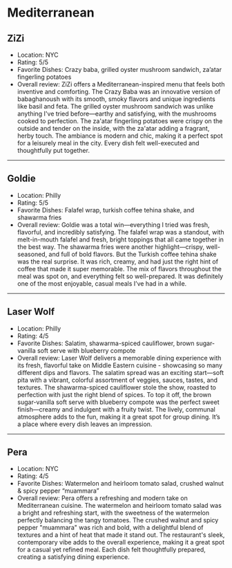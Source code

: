 # Mediterranean

## ZiZi

- Location: NYC
- Rating: 5/5
- Favorite Dishes: Crazy baba, grilled oyster mushroom sandwich, za’atar fingerling potatoes
- Overall review: ZiZi offers a Mediterranean-inspired menu that feels both inventive and comforting. The Crazy Baba was an innovative version of babaghanoush with its smooth, smoky flavors and unique ingredients like basil and feta. The grilled oyster mushroom sandwich was unlike anything I've tried before—earthy and satisfying, with the mushrooms cooked to perfection. The za'atar fingerling potatoes were crispy on the outside and tender on the inside, with the za'atar adding a fragrant, herby touch. The ambiance is modern and chic, making it a perfect spot for a leisurely meal in the city. Every dish felt well-executed and thoughtfully put together.

---

## Goldie

- Location: Philly
- Rating: 5/5
- Favorite Dishes: Falafel wrap, turkish coffee tehina shake, and shawarma fries
- Overall review: Goldie was a total win—everything I tried was fresh, flavorful, and incredibly satisfying. The falafel wrap was a standout, with melt-in-mouth falafel and fresh, bright toppings that all came together in the best way. The shawarma fries were another highlight—crispy, well-seasoned, and full of bold flavors. But the Turkish coffee tehina shake was the real surprise. It was rich, creamy, and had just the right hint of coffee that made it super memorable. The mix of flavors throughout the meal was spot on, and everything felt so well-prepared. It was definitely one of the most enjoyable, casual meals I’ve had in a while.

---

## Laser Wolf

- Location: Philly
- Rating: 4/5
- Favorite Dishes: Salatim, shawarma-spiced cauliflower, brown sugar-vanilla soft serve with blueberry compote
- Overall review: Laser Wolf delivers a memorable dining experience with its fresh, flavorful take on Middle Eastern cuisine - showcasing so many different dips and flavors. The salatim spread was an exciting start—soft pita with a vibrant, colorful assortment of veggies, sauces, tastes, and textures. The shawarma-spiced cauliflower stole the show, roasted to perfection with just the right blend of spices. To top it off, the brown sugar-vanilla soft serve with blueberry compote was the perfect sweet finish—creamy and indulgent with a fruity twist. The lively, communal atmosphere adds to the fun, making it a great spot for group dining. It’s a place where every dish leaves an impression.

---

## Pera

- Location: NYC
- Rating: 4/5
- Favorite Dishes: Watermelon and heirloom tomato salad, crushed walnut & spicy pepper “muammara” 
- Overall review: Pera offers a refreshing and modern take on Mediterranean cuisine. The watermelon and heirloom tomato salad was a bright and refreshing start, with the sweetness of the watermelon perfectly balancing the tangy tomatoes. The crushed walnut and spicy pepper "muammara" was rich and bold, with a delightful blend of textures and a hint of heat that made it stand out. The restaurant's sleek, contemporary vibe adds to the overall experience, making it a great spot for a casual yet refined meal. Each dish felt thoughtfully prepared, creating a satisfying dining experience.

